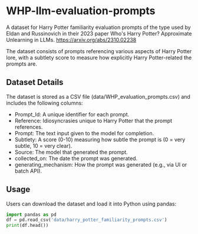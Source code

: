 # WHP-llm-evaluation-prompts
A dataset for Harry Potter familiarity evaluation prompts of the type used by Eldan and  Russinovich in their 2023 paper Who's Harry Potter? Approximate Unlearning in LLMs. https://arxiv.org/abs/2310.02238 

The dataset consists of prompts referencing various aspects of Harry Potter lore, with a subtlety score to measure how explicitly Harry Potter-related the prompts are.

## Dataset Details

The dataset is stored as a CSV file (data/WHP_evaluation_prompts.csv) and includes the following columns:

- Prompt_Id: A unique identifier for each prompt.
- Reference: Idiosyncrasies unique to Harry Potter that the prompt references.
- Prompt: The text input given to the model for completion.
- Subtlety: A score (0-10) measuring how subtle the prompt is (0 = very subtle, 10 = very clear).
- Source: The model that generated the prompt.
- collected_on: The date the prompt was generated.
- generating_mechanism: How the prompt was generated (e.g., via UI or batch API).

## Usage

Users can download the dataset and load it into Python using pandas:

```python
import pandas as pd
df = pd.read_csv('data/harry_potter_familiarity_prompts.csv')
print(df.head())
```
